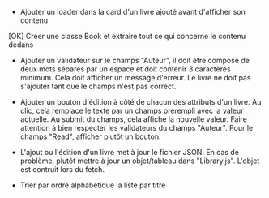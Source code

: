 - Ajouter un loader dans la card d'un livre ajouté avant d'afficher son contenu

[OK] Créer une classe Book et extraire tout ce qui concerne le contenu dedans

- Ajouter un validateur sur le champs "Auteur", il doit être composé de deux mots séparés par un espace et doit contenir 3 caractères minimum. Cela doit afficher un message d'erreur. Le livre ne doit pas s'ajouter tant que le champs n'est pas correct.

- Ajouter un bouton d'édition à côté de chacun des attributs d'un livre. Au clic, cela remplace le texte par un champs prérempli avec la valeur actuelle. Au submit du champs, cela affiche la nouvelle valeur. Faire attention à bien respecter les validateurs du champs "Auteur". Pour le champs "Read", afficher plutôt un bouton.

- L'ajout ou l'édition d'un livre met à jour le fichier JSON. En cas de problème, plutôt mettre à jour un objet/tableau dans "Library.js". L'objet est contruit lors du fetch.

- Trier par ordre alphabétique la liste par titre